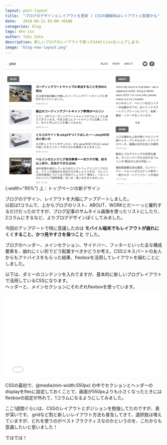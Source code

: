 ```yaml
---
layout: post-layout
title:  "ブログのデザインとレイアウトを更新 / CSSの醍醐味はレイアウトと配置かも"
date:   2018-06-11 03:00 +0100
categories: blog
tags: dev css
author: Yuki Sato
description: 新しいブログのレイアウトで使ったhtmlとcssをシェアします。
image: "blog-new-layout.png"
---
```

![bootcamp](/img/blog-new-layout.png){:width="95%"}
上：トップページの新デザイン

ブログのデザイン、レイアウトを大幅にアップデートしました。  
以前は1コラムで、上からブログのリスト、ABOUT、WORKとだーーっと羅列するだけだったのですが、ブログ記事のサムネイル画像を使ったリストにしたり、2コラムにするなど、よりブログデザインぽくしてみました。

今回のアップデートで特に意識したのは **モバイル端末でもレイアウトが崩れにくくすること、かつ見やすさを保つこと** でした。

ブログのヘッダー、メインセクション、サイドバー、フッターといった主な構成要素を、崩れにくい形でどう配置すべきかどうか考え、CSSエキスパートの友人からもアドバイスをもらった結果、flexboxを活用してレイアウトを組むことにしました。

以下は、ダミーのコンテンツを入れてますが、基本的に新しいブログレイアウトで活用しているCSSになります。  
ヘッダーと、メインセクションにそれぞれflexboxを使っています。

<iframe height='265' scrolling='no' title='Blog Layout' src='//codepen.io/yukisato/embed/gKgqyG/?height=265&theme-id=0&default-tab=html,result&embed-version=2' frameborder='no' allowtransparency='true' allowfullscreen='true' style='width: 100%;'>See the Pen <a href='https://codepen.io/yukisato/pen/gKgqyG/'>Blog Layout</a> by Yuki (<a href='https://codepen.io/yukisato'>@yukisato</a>) on <a href='https://codepen.io'>CodePen</a>.
</iframe>


CSSの最初で、@media(min-width:550px) の中でセクションとヘッダーのdisplayをflexに設定しておくことで、画面が550pxよりも小さくなったときにはflexboxの設定が外れて、1コラムになるようにしてみました。

ここ1週間ぐらいは、CSSのレイアウトとポジションを勉強してたのですが、奥が深いです。
gridなど割と新しいレイアウト方法も普及してきて、選択肢は増えていますが、どれを使うのがベストプラクティスなのかというのを、これからも意識したいと思いました！

ではでは！
